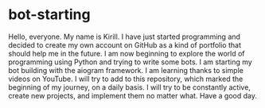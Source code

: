 # bot-starting
Hello, everyone. 
My name is Kirill. I have just started programming and decided to create my own account on GitHub as a kind of portfolio that should help me in the future.
I am now beginning to explore the world of programming using Python and trying to write some bots. I am starting my bot building with the aiogram framework. 
I am learning thanks to simple videos on YouTube. 
I will try to add to this repository, which marked the beginning of my journey, on a daily basis. I will try to be constantly active, create new projects, and implement them no matter what.
Have a good day.
